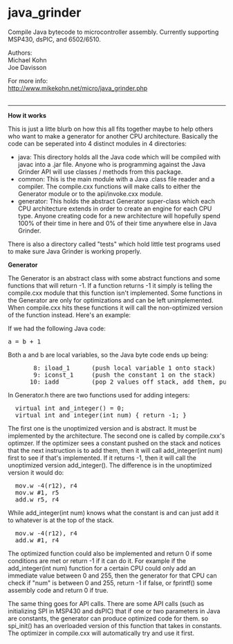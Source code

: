 java_grinder
============

Compile Java bytecode to microcontroller assembly.  Currently supporting MSP430, dsPIC, and 6502/6510.

Authors:<br>
Michael Kohn<br>
Joe Davisson<br>

For more info:<br>
http://www.mikekohn.net/micro/java_grinder.php<br>
<br>

<hr>

<p><b>How it works</b></p>

<p>This is just a litte blurb on how this all fits together maybe to
help others who want to make a generator for another CPU architecture.
Basically the code can be seperated into 4 distinct modules in 4
directories:</p>

<ul>
<li>java: This directory holds all the Java code which will be compiled
with javac into a .jar file.  Anyone who is programming against the
Java Grinder API will use classes / methods from this package.</li>

<li>common: This is the main module with a Java .class file reader and
a compiler.  The compile.cxx functions will make calls to either the
Generator module or to the api/invoke.cxx module.</li>

<li>generator: This holds the abstract Generator super-class which each
CPU architecture extends in order to create an engine for each CPU type.
Anyone creating code for a new architecture will hopefully spend 100%
of their time in here and 0% of their time anywhere else in Java Grinder.
</li>

</ul>

<p>There is also a directory called "tests" which hold little test programs
used to make sure Java Grinder is working properly.</p>

<p><b>Generator</b></p>

<p>The Generator is an abstract class with some abstract functions and
some functions that will return -1.  If a function returns -1 it simply
is telling the compile.cxx module that this function isn't implemented.
Some functions in the Generator are only for optimizations and can be
left unimplemented.  When compile.cxx hits these functions it will call
the non-optimized version of the function instead.  Here's an example:</p>

<p>If we had the following Java code:</p>
<pre>a = b + 1</pre>

<p>Both a and b are local variables, so the Java byte code ends up being:</p>

<pre>
       8: iload_1      (push local variable 1 onto stack)
       9: iconst_1     (push the constant 1 on the stack)
      10: iadd         (pop 2 values off stack, add them, push answer)
</pre>

<p>In Generator.h there are two functions used for adding integers:</p>
<pre>
  virtual int and_integer() = 0;
  virtual int and_integer(int num) { return -1; }
</pre>

<p>The first one is the unoptimized version and is abstract.  It must be
implemented by the architecture.  The second one is called by compile.cxx's
optimzer.  If the optimizer sees a constant pushed on the stack and notices
that the next instruction is to add them, then it will call add_integer(int num)
first to see if that's implemented.  If it returns -1, then it will call
the unoptimized version add_integer().  The difference is in the unoptimized
version it would do:</p>

<pre>
  mov.w -4(r12), r4
  mov.w #1, r5
  add.w r5, r4
</pre>

<p>While add_integer(int num) knows what the constant is and can just add
it to whatever is at the top of the stack.</p>

<pre>
  mov.w -4(r12), r4
  add.w #1, r4
</pre>

<p>The optimized function could also be implemented and return 0 if
some conditions are met or return -1 if it can do it.  For example
if the add_integer(int num) function for a certain CPU could only
add an immediate value between 0 and 255, then the generator for that
CPU can check if "num" is between 0 and 255, return -1 if false,
or fprintf() some assembly code and return 0 if true.</p>

<p>The same thing goes for API calls.  There are some API calls (such
as initializing SPI in MSP430 and dsPIC) that if one or two parameters
in Java are constants, the generator can produce optimized code for them.
so spi_init() has an overloaded version of this function that takes in
constants.  The optimizer in compile.cxx will automatically try and use
it first.</p>




